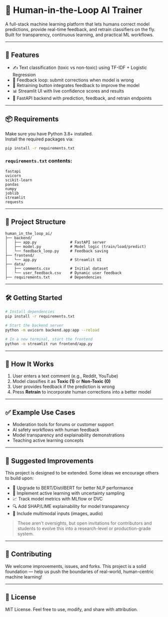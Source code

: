 # 🧠 Human-in-the-Loop AI Trainer

A full-stack machine learning platform that lets humans correct model predictions, provide real-time feedback, and retrain classifiers on the fly. Built for transparency, continuous learning, and practical ML workflows.

---

## 🚀 Features

- ✍️ Text classification (toxic vs non-toxic) using TF-IDF + Logistic Regression  
- 🧩 Feedback loop: submit corrections when model is wrong  
- 🔁 Retraining button integrates feedback to improve the model  
- 📊 Streamlit UI with live confidence scores and results  
- 🔌 FastAPI backend with prediction, feedback, and retrain endpoints  

---

## 📦 Requirements

Make sure you have Python 3.8+ installed.  
Install the required packages via:

```bash
pip install -r requirements.txt
```

### `requirements.txt` contents:

```text
fastapi
uvicorn
scikit-learn
pandas
numpy
joblib
streamlit
requests
```

---

## 📂 Project Structure

```
human_in_the_loop_ai/
├── backend/
│   ├── app.py               # FastAPI server
│   ├── model.py             # Model logic (train/load/predict)
│   └── feedback_loop.py     # Feedback saving
├── frontend/
│   └── app.py               # Streamlit UI
├── data/
│   ├── comments.csv         # Initial dataset
│   └── user_feedback.csv    # Dynamic user feedback
├── requirements.txt         # Dependencies
```

---

## 🛠️ Getting Started

```bash
# Install dependencies
pip install -r requirements.txt

# Start the backend server
python -m uvicorn backend.app:app --reload

# In a new terminal, start the frontend
python -m streamlit run frontend/app.py
```

---

## 🧠 How It Works

1. User enters a text comment (e.g., Reddit, YouTube)  
2. Model classifies it as **Toxic (1)** or **Non-Toxic (0)**  
3. User provides feedback if the prediction is wrong  
4. Press **Retrain** to incorporate human corrections into a better model  

---

## ✅ Example Use Cases

- Moderation tools for forums or customer support  
- AI safety workflows with human feedback  
- Model transparency and explainability demonstrations  
- Teaching active learning concepts  

---

## 🌱 Suggested Improvements

This project is designed to be extended. Some ideas we encourage others to build upon:

- 🤖 Upgrade to BERT/DistilBERT for better NLP performance  
- 🔁 Implement active learning with uncertainty sampling  
- 📈 Track model metrics with MLflow or DVC  
- 🔍 Add SHAP/LIME explainability for model transparency  
- 🧠 Include multimodal inputs (images, audio)  

> These aren't oversights, but open invitations for contributors and students to evolve this into a research-level or production-grade system.

---

## 🤝 Contributing

We welcome improvements, issues, and forks. This project is a solid foundation — help us push the boundaries of real-world, human-centric machine learning!

---

## 📄 License

MIT License. Feel free to use, modify, and share with attribution.
